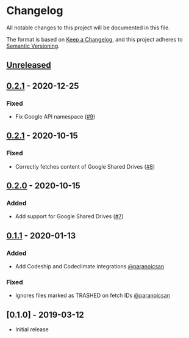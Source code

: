 # Changelog
All notable changes to this project will be documented in this file.

The format is based on [Keep a Changelog](https://keepachangelog.com/en/1.0.0/),
and this project adheres to [Semantic Versioning](https://semver.org/spec/v2.0.0.html).

## [Unreleased](https://github.com/learningtapestry/lt-google-api/compare/v0.2.2...HEAD)

## [0.2.1](https://github.com/learningtapestry/lt-lcms/compare/v0.2.1...v0.2.2) - 2020-12-25

### Fixed

- Fix Google API namespace ([#9](https://github.com/learningtapestry/lt-google-api/pull/9))

## [0.2.1](https://github.com/learningtapestry/lt-lcms/compare/v0.2.0...v0.2.1) - 2020-10-15

### Fixed

- Correctly fetches content of Google Shared Drives ([#8](https://github.com/learningtapestry/lt-google-api/pull/8))

## [0.2.0](https://github.com/learningtapestry/lt-lcms/compare/v0.1.1...v0.2.0) - 2020-10-15

### Added

- Add support for Google Shared Drives ([#7](https://github.com/learningtapestry/lt-google-api/pull/7))

## [0.1.1](https://github.com/learningtapestry/lt-lcms/compare/v0.1.0...v0.1.1) - 2020-01-13

### Added

- Add Codeship and Codeclimate integrations [@paranoicsan](https://github.com/paranoicsan)

### Fixed

- Ignores files marked as TRASHED on fetch IDs [@paranoicsan](https://github.com/paranoicsan)

## [0.1.0] - 2019-03-12

- Initial release
